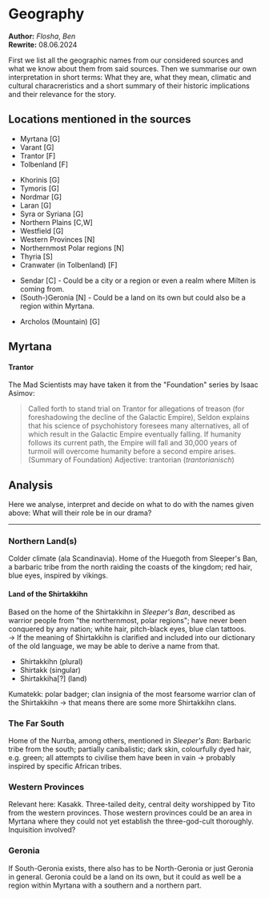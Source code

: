 # Geography

**Author:** *Flosha*, *Ben*  
**Rewrite:** 08.06.2024

First we list all the geographic names from our considered sources and what we know about them from said sources. Then we summarise our own interpretation in short terms: What they are, what they mean, climatic and cultural characreristics and a short summary of their historic implications and their relevance for the story. 


## Locations mentioned in the sources

<!-- **Lands:** -->
* Myrtana [G]
* Varant [G]
* Trantor [F]
* Tolbenland [F]
<!-- **Regions and/or Cities:**-->
* Khorinis [G]
* Tymoris [G]
* Nordmar [G]
* Laran [G]
* Syra or Syriana [G]
* Northern Plains [C,W]
* Westfield [G]
* Western Provinces [N]
* Northernmost Polar regions [N]
* Thyria [S]
* Cranwater (in Tolbenland) [F]
<!-- // **Unknown:** -->
* Sendar [C] - Could be a city or a region or even a realm where Milten is coming from. 
* (South-)Geronia [N] - Could be a land on its own but could also be a region within Myrtana.
<!-- // **Other Landmarks:** -->
* Archolos (Mountain) [G]


<!--
### Quotes

Here we'll quote all mentions/descriptions about the locations from the sources.


#### Northern Plains

> I was a soldier in the fortress in the large plain in the north. - Milten [C]  
> Soon they would have reached the end of the northern plains and overrun our little outpost with ease. - Milten [C]

-->

## Myrtana



#### Trantor

The Mad Scientists may have taken it from the "Foundation" series by Isaac Asimov:  
> Called forth to stand trial on Trantor for allegations of treason (for foreshadowing the decline of the Galactic Empire), Seldon explains that his science of psychohistory foresees many alternatives, all of which result in the Galactic Empire eventually falling. If humanity follows its current path, the Empire will fall and 30,000 years of turmoil will overcome humanity before a second empire arises. (Summary of Foundation)
Adjective: trantorian (*trantorianisch*)


## Analysis

Here we analyse, interpret and decide on what to do with the names given above: What will their role be in our drama?

---

### Northern Land(s)

Colder climate (ala Scandinavia). Home of the Huegoth from Sleeper's Ban, a barbaric tribe from the north raiding the coasts of the kingdom; red hair, blue eyes, inspired by vikings. 

#### Land of the Shirtakkihn

Based on the home of the Shirtakkihn in *Sleeper's Ban*, described as warrior people from "the northernmost, polar regions"; have never been conquered by any nation; white hair, pitch-black eyes, blue clan tattoos.    
-> If the meaning of Shirtakkihn is clarified and included into our dictionary of the old language, we may be able to derive a name from that. 
* Shirtakkihn (plural)
* Shirtakk (singular)
* Shirtakkiha[?] (land)  

Kumatekk: polar badger; clan insignia of the most fearsome warrior clan of the Shirtakkihn -> that means there are some more Shirtakkihn clans. 


### The Far South

Home of the Nurrba, among others, mentioned in *Sleeper's Ban*: Barbaric tribe from the south; partially canibalistic; dark skin, colourfully dyed hair, e.g. green; all attempts to civilise them have been in vain -> probably inspired by specific African tribes.


### Western Provinces

Relevant here: Kasakk. Three-tailed deity, central deity worshipped by Tito from the western provinces. Those western provinces could be an area in Myrtana where they could not yet establish the three-god-cult thoroughly. Inquisition involved?


### Geronia

If South-Geronia exists, there also has to be North-Geronia or just Geronia in general. Geronia could be a land on its own, but it could as well be a region within Myrtana with a southern and a northern part. 
